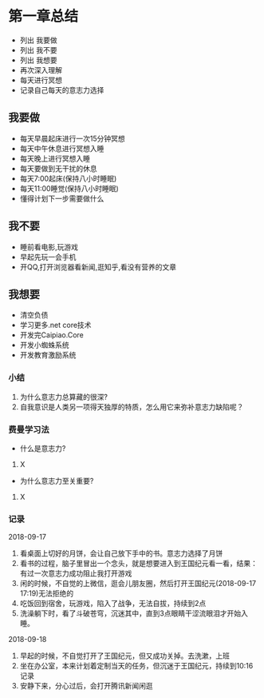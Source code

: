 # 第一章总结

* 列出 我要做
* 列出 我不要
* 列出 我想要
* 再次深入理解
* 每天进行冥想
* 记录自己每天的意志力选择

## 我要做

* 每天早晨起床进行一次15分钟冥想
* 每天中午休息进行冥想入睡
* 每天晚上进行冥想入睡
* 每天要做到无干扰的休息
* 每天7:00起床(保持八小时睡眠)
* 每天11:00睡觉(保持八小时睡眠)
* 懂得计划下一步需要做什么
  
## 我不要

* 睡前看电影,玩游戏
* 早起先玩一会手机
* 开QQ,打开浏览器看新闻,逛知乎,看没有营养的文章

## 我想要

* 清空负债
* 学习更多.net core技术
* 开发完Caipiao.Core
* 开发小蜘蛛系统
* 开发教育激励系统

### 小结

1. 为什么意志力总算藏的很深?
2. 自我意识是人类另一项得天独厚的特质，怎么用它来弥补意志力缺陷呢？

### 费曼学习法

* 什么是意志力?
1. X

* 为什么意志力至关重要?
1. X

### 记录

2018-09-17

1. 看桌面上切好的月饼，会让自己放下手中的书。意志力选择了月饼
2. 看书的过程，脑子里冒出一个念头，就是想要进入到王国纪元看一看，结果：有过一次意志力成功阻止我打开游戏
3. 闲的时候，不自觉的上微信，逛会儿朋友圈，然后打开王国纪元(2018-09-17 17:19)无法拒绝的
4. 吃饭回到宿舍，玩游戏，陷入了战争，无法自拔，持续到2点
5. 洗澡躺下时，看了斗破苍穹，沉迷其中，直到3点眼睛干涩流眼泪才开始入睡。

2018-09-18

1. 早起的时候，不自觉打开了王国纪元，但又成功关掉。去洗漱，上班
2. 坐在办公室，本来计划着定制当天的任务，但沉迷于王国纪元，持续到10:16记录
3. 安静下来，分心过后，会打开腾讯新闻闲逛